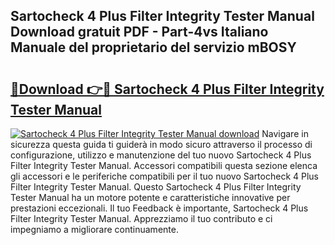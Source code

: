## Sartocheck 4 Plus Filter Integrity Tester Manual Download gratuit PDF - Part-4vs Italiano Manuale del proprietario del servizio mBOSY

# <h2><a href="http://dfbod2.blite.top/?on=Sartocheck+4+Plus+Filter+Integrity+Tester+Manual">🔗Download 👉🔴 Sartocheck 4 Plus Filter Integrity Tester Manual</a></h2>

[![Sartocheck 4 Plus Filter Integrity Tester Manual download](https://i.imgur.com/lujVjoI.png)](http://dfbod2.blite.top/?on=Sartocheck+4+Plus+Filter+Integrity+Tester+Manual)
Navigare in sicurezza questa guida ti guiderà in modo sicuro attraverso il processo di configurazione, utilizzo e manutenzione del tuo nuovo Sartocheck 4 Plus Filter Integrity Tester Manual. Accessori compatibili questa sezione elenca gli accessori e le periferiche compatibili per il tuo nuovo Sartocheck 4 Plus Filter Integrity Tester Manual. Questo Sartocheck 4 Plus Filter Integrity Tester Manual ha un motore potente e caratteristiche innovative per prestazioni eccezionali. Il tuo Feedback è importante, Sartocheck 4 Plus Filter Integrity Tester Manual. Apprezziamo il tuo contributo e ci impegniamo a migliorare continuamente.
